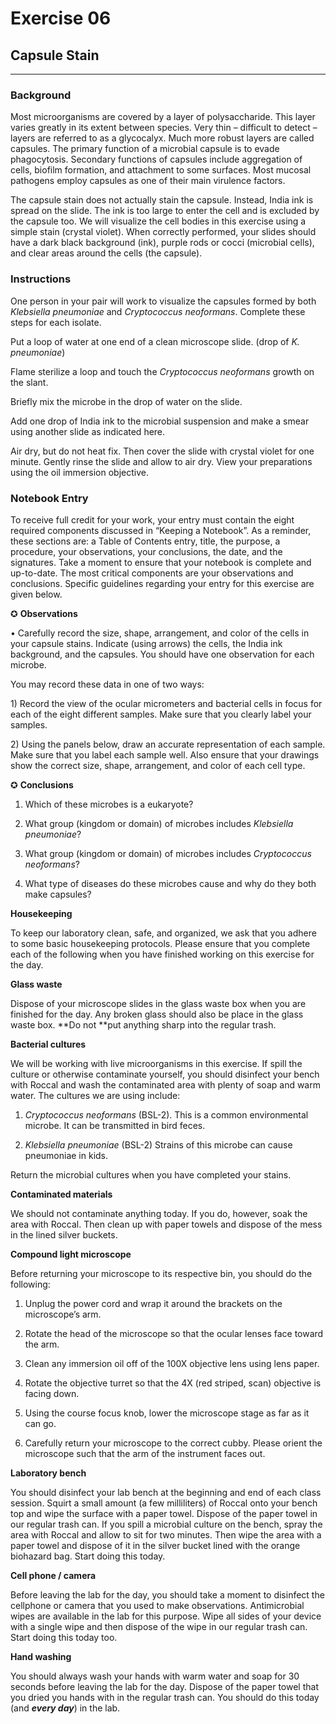 # **Exercise 06**

## **Capsule Stain**

-------------

### **Background**

Most microorganisms are covered by a layer of polysaccharide. This layer varies greatly in its extent between species. Very thin – difficult to detect – layers are referred to as a glycocalyx. Much more robust layers are called capsules. The primary function of a microbial capsule is to evade phagocytosis. Secondary functions of capsules include aggregation of cells, biofilm formation, and attachment to some surfaces. Most mucosal pathogens employ capsules as one of their main virulence factors.

The capsule stain does not actually stain the capsule. Instead, India ink is spread on the slide. The ink is too large to enter the cell and is excluded by the capsule too. We will visualize the cell bodies in this exercise using a simple stain \(crystal violet\). When correctly performed, your slides should have a dark black background \(ink\), purple rods or cocci \(microbial cells\), and clear areas around the cells \(the capsule\).

### **Instructions**

One person in your pair will work to visualize the capsules formed by both _Klebsiella pneumoniae_ and _Cryptococcus neoformans_. Complete these steps for each isolate.

Put a loop of water at one end of a clean microscope slide. \(drop of _K. pneumoniae_\)

Flame sterilize a loop and touch the _Cryptococcus neoformans_ growth on the slant.

Briefly mix the microbe in the drop of water on the slide.

Add one drop of India ink to the microbial suspension and make a smear using another slide as indicated here.

Air dry, but do not heat fix. Then cover the slide with crystal violet for one minute. Gently rinse the slide and allow to air dry. View your preparations using the oil immersion objective.

### **Notebook Entry**

To receive full credit for your work, your entry must contain the eight required components discussed in “Keeping a Notebook”. As a reminder, these sections are: a Table of Contents entry, title, the purpose, a procedure, your observations, your conclusions, the date, and the signatures. Take a moment to ensure that your notebook is complete and up-to-date. The most critical components are your observations and conclusions. Specific guidelines regarding your entry for this exercise are given below.

✪ **Observations**

• Carefully record the size, shape, arrangement, and color of the cells in your capsule stains. Indicate \(using arrows\) the cells, the India ink background, and the capsules. You should have one observation for each microbe.

You may record these data in one of two ways:

1\) Record the view of the ocular micrometers and bacterial cells in focus for each of the eight different samples. Make sure that you clearly label your samples.



2\) Using the panels below, draw an accurate representation of each sample. Make sure that you label each sample well. Also ensure that your drawings show the correct size, shape, arrangement, and color of each cell type.



✪ **Conclusions**

1. Which of these microbes is a eukaryote?

2. What group \(kingdom or domain\) of microbes includes _Klebsiella pneumoniae_?

3. What group \(kingdom or domain\) of microbes includes _Cryptococcus neoformans_?

4. What type of diseases do these microbes cause and why do they both make capsules?



**Housekeeping**

To keep our laboratory clean, safe, and organized, we ask that you adhere to some basic housekeeping protocols. Please ensure that you complete each of the following when you have finished working on this exercise for the day.

**Glass waste**

Dispose of your microscope slides in the glass waste box when you are finished for the day. Any broken glass should also be place in the glass waste box. **Do not **put anything sharp into the regular trash.

**Bacterial cultures**

We will be working with live microorganisms in this exercise. If spill the culture or otherwise contaminate yourself, you should disinfect your bench with Roccal and wash the contaminated area with plenty of soap and warm water. The cultures we are using include:

1. _Cryptococcus neoformans_ \(BSL-2\). This is a common environmental microbe. It can be transmitted in bird feces.

2. _Klebsiella pneumoniae_ \(BSL-2\) Strains of this microbe can cause pneumoniae in kids.

Return the microbial cultures when you have completed your stains.

**Contaminated materials**

We should not contaminate anything today. If you do, however, soak the area with Roccal. Then clean up with paper towels and dispose of the mess in the lined silver buckets.

**Compound light microscope**

Before returning your microscope to its respective bin, you should do the following:

1. Unplug the power cord and wrap it around the brackets on the microscope’s arm.

2. Rotate the head of the microscope so that the ocular lenses face toward the arm.

3. Clean any immersion oil off of the 100X objective lens using lens paper.

4. Rotate the objective turret so that the 4X \(red striped, scan\) objective is facing down.

5. Using the course focus knob, lower the microscope stage as far as it can go.

6. Carefully return your microscope to the correct cubby. Please orient the microscope such that the arm of the instrument faces out.

**Laboratory bench**

You should disinfect your lab bench at the beginning and end of each class session. Squirt a small amount \(a few milliliters\) of Roccal onto your bench top and wipe the surface with a paper towel. Dispose of the paper towel in our regular trash can. If you spill a microbial culture on the bench, spray the area with Roccal and allow to sit for two minutes. Then wipe the area with a paper towel and dispose of it in the silver bucket lined with the orange biohazard bag. Start doing this today.

**Cell phone \/ camera**

Before leaving the lab for the day, you should take a moment to disinfect the cellphone or camera that you used to make observations. Antimicrobial wipes are available in the lab for this purpose. Wipe all sides of your device with a single wipe and then dispose of the wipe in our regular trash can. Start doing this today too.

**Hand washing**

You should always wash your hands with warm water and soap for 30 seconds before leaving the lab for the day. Dispose of the paper towel that you dried you hands with in the regular trash can. You should do this today \(and _**every day**_\) in the lab.

